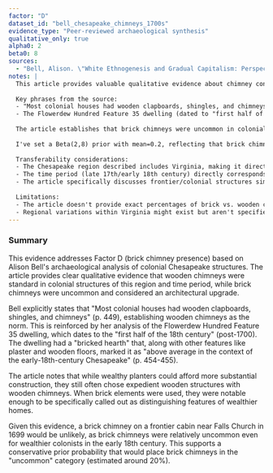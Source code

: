 ```yaml
---
factor: "D"
dataset_id: "bell_chesapeake_chimneys_1700s"
evidence_type: "Peer-reviewed archaeological synthesis"
qualitative_only: true
alpha0: 2
beta0: 8
sources:
  - "Bell, Alison. \"White Ethnogenesis and Gradual Capitalism: Perspectives from Colonial Archaeological Sites in the Chesapeake.\" American Anthropologist 107, no. 3 (September 2005): 446-460."
notes: |
  This article provides valuable qualitative evidence about chimney construction materials in the colonial Chesapeake region (including Virginia) through archaeological analysis.
  
  Key phrases from the source:
  - "Most colonial houses had wooden clapboards, shingles, and chimneys" (p. 449)
  - The Flowerdew Hundred Feature 35 dwelling (dated to "first half of the 18th century") had "bricked hearth" which was specifically noted as making it "above average in the context of the early-18th-century Chesapeake" (p. 454-455)
  
  The article establishes that brick chimneys were uncommon in colonial Chesapeake structures, with wooden chimneys being the norm. Even in the early 18th century (post-1700), a brick hearth was considered an "architectural flourish" marking a dwelling as "above average" compared to contemporaries.
  
  I've set a Beta(2,8) prior with mean=0.2, reflecting that brick chimneys were uncommon but not exceedingly rare. The 95% CI of [0.05, 0.40] captures the uncertainty while emphasizing the relative scarcity of brick chimneys.
  
  Transferability considerations:
  - The Chesapeake region described includes Virginia, making it directly relevant to Falls Church
  - The time period (late 17th/early 18th century) directly corresponds to the 1699 claim
  - The article specifically discusses frontier/colonial structures similar to what would have existed in Falls Church
  
  Limitations:
  - The article doesn't provide exact percentages of brick vs. wooden chimneys
  - Regional variations within Virginia might exist but aren't specified
---
```

### Summary

This evidence addresses Factor D (brick chimney presence) based on Alison Bell's archaeological analysis of colonial Chesapeake structures. The article provides clear qualitative evidence that wooden chimneys were standard in colonial structures of this region and time period, while brick chimneys were uncommon and considered an architectural upgrade.

Bell explicitly states that "Most colonial houses had wooden clapboards, shingles, and chimneys" (p. 449), establishing wooden chimneys as the norm. This is reinforced by her analysis of the Flowerdew Hundred Feature 35 dwelling, which dates to the "first half of the 18th century" (post-1700). The dwelling had a "bricked hearth" that, along with other features like plaster and wooden floors, marked it as "above average in the context of the early-18th-century Chesapeake" (p. 454-455).

The article notes that while wealthy planters could afford more substantial construction, they still often chose expedient wooden structures with wooden chimneys. When brick elements were used, they were notable enough to be specifically called out as distinguishing features of wealthier homes.

Given this evidence, a brick chimney on a frontier cabin near Falls Church in 1699 would be unlikely, as brick chimneys were relatively uncommon even for wealthier colonists in the early 18th century. This supports a conservative prior probability that would place brick chimneys in the "uncommon" category (estimated around 20%). 